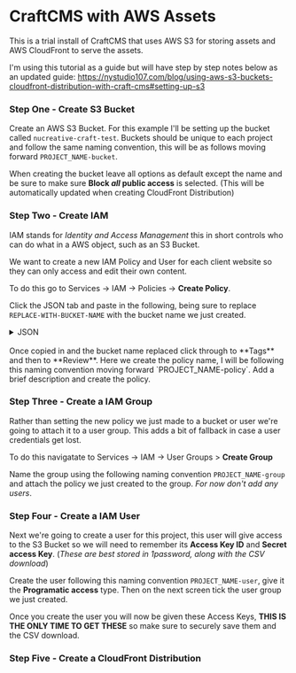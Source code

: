 # CraftCMS with AWS Assets

This is a trial install of CraftCMS that uses AWS S3 for storing assets and AWS CloudFront to serve the assets.

I'm using this tutorial as a guide but will have step by step notes below as an updated guide: https://nystudio107.com/blog/using-aws-s3-buckets-cloudfront-distribution-with-craft-cms#setting-up-s3

### Step One - Create S3 Bucket

Create an AWS S3 Bucket. For this example I'll be setting up the bucket called `nucreative-craft-test`.
Buckets should be unique to each project and follow the same naming convention, this will be as follows moving forward `PROJECT_NAME-bucket`.

When creating the bucket leave all options as default except the name and be sure to make sure **Block *all* public access** is selected. (This will be automatically updated when creating CloudFront Distribution)

### Step Two - Create IAM
IAM stands for *Identity and Access Management* this in short controls who can do what in a AWS object, such as an S3 Bucket.

We want to create a new IAM Policy and User for each client website so they can only access and edit their own content.

To do this go to Services -> IAM -> Policies -> **Create Policy**.

Click the JSON tab and paste in the following, being sure to replace `REPLACE-WITH-BUCKET-NAME` with the bucket name we just created.

<details>
<summary>JSON</summary>
<br>
<pre>
{
    "Version": "2012-10-17",
    "Statement": [
        {
            "Effect": "Allow",
            "Action": [
                "acm:ListCertificates",
                "cloudfront:GetDistribution",
                "cloudfront:GetStreamingDistribution",
                "cloudfront:GetDistributionConfig",
                "cloudfront:ListDistributions",
                "cloudfront:ListCloudFrontOriginAccessIdentities",
                "cloudfront:CreateInvalidation",
                "cloudfront:GetInvalidation",
                "cloudfront:ListInvalidations",
                "elasticloadbalancing:DescribeLoadBalancers",
                "iam:ListServerCertificates",
                "sns:ListSubscriptionsByTopic",
                "sns:ListTopics",
                "waf:GetWebACL",
                "waf:ListWebACLs"
            ],
            "Resource": "*"
        },
        {
            "Effect": "Allow",
            "Action": [
                "s3:GetBucketLocation",
                "s3:ListAllMyBuckets"
            ],
            "Resource": "*"
        },
        {
            "Effect": "Allow",
            "Action": [
                "s3:ListBucket"
            ],
            "Resource": [
                "arn:aws:s3:::REPLACE-WITH-BUCKET-NAME"
            ]
        },
        {
            "Effect": "Allow",
            "Action": [
                "s3:*"
            ],
            "Resource": [
                "arn:aws:s3:::REPLACE-WITH-BUCKET-NAME/*"
            ]
        }
    ]
}
</pre>
</details>
<br>
Once copied in and the bucket name replaced click through to **Tags** and then to **Review**. Here we create the policy name, I will be following this naming convention moving forward `PROJECT_NAME-policy`. Add a brief description and create the policy.


### Step Three - Create a IAM Group

Rather than setting the new policy we just made to a bucket or user we're going to attach it to a user group. This adds a bit of fallback in case a user credentials get lost. 

To do this navigatate to Services -> IAM -> User Groups > **Create Group**

Name the group using the following naming convention `PROJECT_NAME-group` and attach the policy we just created to the group. *For now don't add any users*.

### Step Four - Create a IAM User

Next we're going to create a user for this project, this user will give access to the S3 Bucket so we will need to remember its **Access Key ID** and **Secret access Key**. (*These are best stored in 1password, along with the CSV download*)

Create the user following this naming convention `PROJECT_NAME-user`, give it the **Programatic access** type. Then on the next screen tick the user group we just created. 

Once you create the user you will now be given these Access Keys, **THIS IS THE ONLY TIME TO GET THESE** so make sure to securely save them and the CSV download.

### Step Five - Create a CloudFront Distribution